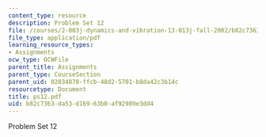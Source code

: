 ```yaml
---
content_type: resource
description: Problem Set 12
file: /courses/2-003j-dynamics-and-vibration-13-013j-fall-2002/b82c7363da53d16963b0af92989e3dd4_ps12.pdf
file_type: application/pdf
learning_resource_types:
- Assignments
ocw_type: OCWFile
parent_title: Assignments
parent_type: CourseSection
parent_uid: 02034870-ffcb-48d2-5701-b8da42c3b14c
resourcetype: Document
title: ps12.pdf
uid: b82c7363-da53-d169-63b0-af92989e3dd4
---
```

Problem Set 12

